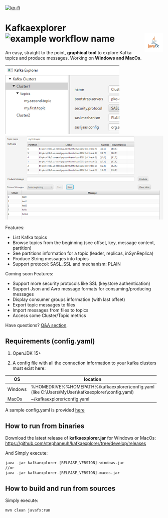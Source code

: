 [![ko-fi](https://www.ko-fi.com/img/githubbutton_sm.svg)](https://ko-fi.com/B0B132J1L)




# Kafkaexplorer ![example workflow name](https://github.com/stephaneuh/kafkaexplorer/workflows/Maven%20Build/badge.svg?branch=develop) <img src="img/jfxlogopad1.png" width="60" height="60" align="right">

An easy, straight to the point, **graphical tool** to explore Kafka topics and produce messages.
Working on **Windows and MacOs**.

![Alt text](img/kt_01.png "Main") ![Alt text](img/browser.PNG "Browser")

Features:
- List Kafka topics
- Browse topics from the beginning (see offset, key, message content, partition)
- See partitions information for a topic (leader, replicas, inSynReplica)
- Produce String messages into topics
- Support protocol: SASL_SSL and mechanism: PLAIN

Coming soon Features:
- Support more security protocols like SSL (keystore authentication)
- Support Json and Avro message formats for consuming/producing messages
- Display consumer groups information (with last offset)
- Export topic messages to files
- Import messages from files to topics
- Access some Cluster/Topic metrics

Have questions? [Q&A section](https://github.com/stephaneuh/kafkaexplorer/discussions/categories/q-a).

## Requirements (config.yaml)

1. OpenJDK 15+

2. A config file with all the connection information to your kafka clusters must exist here:

| OS  | location  |
| --- | --- |
|Windows|%HOMEDRIVE%%HOMEPATH%\kafkaexplorer\config.yaml <br>(like C:\Users\MyUser\kafkaexplorer\config.yaml)| 
|MacOs|~/kafkaexplorer/config.yaml|

A sample config.yaml is provided [here](/config/config.yaml)

## How to run from binaries

Download the latest release of **kafkaexplorer.jar** for Windows or MacOs:
https://github.com/stephaneuh/kafkaexplorer/tree/develop/releases

And Simply execute:

```
java -jar kafkaexplorer-[RELEASE_VERSION]-windows.jar
//or
java -jar kafkaexplorer-[RELEASE_VERSION]-macos.jar
```

## How to build and run from sources

Simply execute:
```
mvn clean javafx:run
```
